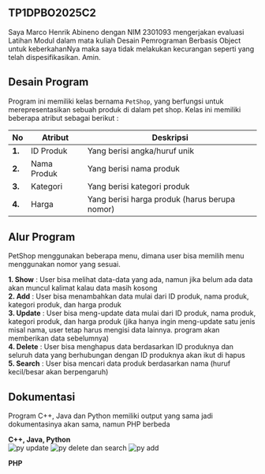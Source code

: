 ## TP1DPBO2025C2
Saya Marco Henrik Abineno dengan NIM 2301093 mengerjakan evaluasi Latihan Modul dalam mata kuliah Desain Pemrograman Berbasis Object untuk keberkahanNya maka saya tidak melakukan kecurangan seperti yang telah dispesifikasikan. Amin.

## Desain Program

Program ini memiliki kelas bernama `PetShop`, yang berfungsi untuk merepresentasikan sebuah produk di dalam pet shop. Kelas ini memiliki beberapa atribut sebagai berikut :  

| **No** | **Atribut**     | **Deskripsi**                    |
|--------|---------------|--------------------------------|
| **1.** | ID Produk     | Yang berisi angka/huruf unik  |
| **2.** | Nama Produk   | Yang berisi nama produk      |
| **3.** | Kategori      | Yang berisi kategori produk  |
| **4.** | Harga        | Yang berisi harga produk (harus berupa nomor) |


## Alur Program

PetShop menggunakan beberapa menu, dimana user bisa memilih menu menggunakan nomor yang sesuai.  

**1. Show**     : User bisa melihat data-data yang ada, namun jika belum ada data akan muncul kalimat kalau data masih kosong  
**2. Add**      : User bisa menambahkan data mulai dari ID produk, nama produk, kategori produk, dan harga produk  
**3. Update**   : User bisa meng-update data mulai dari ID produk, nama produk, kategori produk, dan harga produk (jika hanya ingin meng-update satu jenis misal nama, user tetap harus mengisi data lainnya. program akan memberikan data sebelumnya)  
**4. Delete**   : User bisa menghapus data berdasarkan ID produknya dan seluruh data yang berhubungan dengan ID produknya akan ikut di hapus  
**5. Search**   : User bisa mencari data produk berdasarkan nama (huruf kecil/besar akan berpengaruh)   

## Dokumentasi

Program C++, Java dan Python memiliki output yang sama jadi dokumentasinya akan sama, namun PHP berbeda  

**C++, Java, Python**  
![py update](https://github.com/user-attachments/assets/68a1b7a2-ea0e-4861-80cf-069cd6db82c0)
![py delete dan search](https://github.com/user-attachments/assets/482fa096-3dac-4d2b-bdef-6d8370e3223f)
![py add](https://github.com/user-attachments/assets/dc182a3b-e97b-4153-a86b-ee3e02c89210)  

**PHP**  
